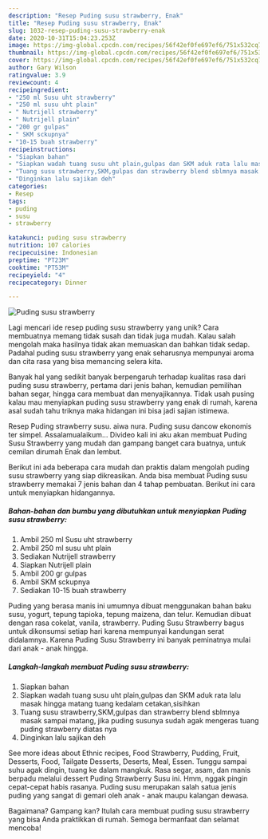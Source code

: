 ```yaml
---
description: "Resep Puding susu strawberry, Enak"
title: "Resep Puding susu strawberry, Enak"
slug: 1032-resep-puding-susu-strawberry-enak
date: 2020-10-31T15:04:23.253Z
image: https://img-global.cpcdn.com/recipes/56f42ef0fe697ef6/751x532cq70/puding-susu-strawberry-foto-resep-utama.jpg
thumbnail: https://img-global.cpcdn.com/recipes/56f42ef0fe697ef6/751x532cq70/puding-susu-strawberry-foto-resep-utama.jpg
cover: https://img-global.cpcdn.com/recipes/56f42ef0fe697ef6/751x532cq70/puding-susu-strawberry-foto-resep-utama.jpg
author: Gary Wilson
ratingvalue: 3.9
reviewcount: 4
recipeingredient:
- "250 ml Susu uht strawberry"
- "250 ml susu uht plain"
- " Nutrijell strawberry"
- " Nutrijell plain"
- "200 gr gulpas"
- " SKM sckupnya"
- "10-15 buah strawberry"
recipeinstructions:
- "Siapkan bahan"
- "Siapkan wadah tuang susu uht plain,gulpas dan SKM aduk rata lalu masak hingga matang tuang kedalam cetakan,sisihkan"
- "Tuang susu strawberry,SKM,gulpas dan strawberry blend sblmnya masak sampai matang, jika puding susunya sudah agak mengeras tuang puding strawberry diatas nya"
- "Dinginkan lalu sajikan deh"
categories:
- Resep
tags:
- puding
- susu
- strawberry

katakunci: puding susu strawberry 
nutrition: 107 calories
recipecuisine: Indonesian
preptime: "PT23M"
cooktime: "PT53M"
recipeyield: "4"
recipecategory: Dinner

---
```



![Puding susu strawberry](https://img-global.cpcdn.com/recipes/56f42ef0fe697ef6/751x532cq70/puding-susu-strawberry-foto-resep-utama.jpg)

Lagi mencari ide resep puding susu strawberry yang unik? Cara membuatnya memang tidak susah dan tidak juga mudah. Kalau salah mengolah maka hasilnya tidak akan memuaskan dan bahkan tidak sedap. Padahal puding susu strawberry yang enak seharusnya mempunyai aroma dan cita rasa yang bisa memancing selera kita.

Banyak hal yang sedikit banyak berpengaruh terhadap kualitas rasa dari puding susu strawberry, pertama dari jenis bahan, kemudian pemilihan bahan segar, hingga cara membuat dan menyajikannya. Tidak usah pusing kalau mau menyiapkan puding susu strawberry yang enak di rumah, karena asal sudah tahu triknya maka hidangan ini bisa jadi sajian istimewa.

Resep Puding strawberry susu. aiwa nura. Puding susu dancow ekonomis ter simpel. Assalamualaikum… Divideo kali ini aku akan membuat Puding Susu Strawberry yang mudah dan gampang banget cara buatnya, untuk cemilan dirumah Enak dan lembut.


Berikut ini ada beberapa cara mudah dan praktis dalam mengolah puding susu strawberry yang siap dikreasikan. Anda bisa membuat Puding susu strawberry memakai 7 jenis bahan dan 4 tahap pembuatan. Berikut ini cara untuk menyiapkan hidangannya.

<!--inarticleads1-->

##### Bahan-bahan dan bumbu yang dibutuhkan untuk menyiapkan Puding susu strawberry:

1. Ambil 250 ml Susu uht strawberry
1. Ambil 250 ml susu uht plain
1. Sediakan  Nutrijell strawberry
1. Siapkan  Nutrijell plain
1. Ambil 200 gr gulpas
1. Ambil  SKM sckupnya
1. Sediakan 10-15 buah strawberry


Puding yang berasa manis ini umumnya dibuat menggunakan bahan baku susu, yogurt, tepung tapioka, tepung maizena, dan telur. Kemudian dibuat dengan rasa cokelat, vanila, strawberry. Puding Susu Strawberry bagus untuk dikonsumsi setiap hari karena mempunyai kandungan serat didalamnya. Karena Puding Susu Strawberry ini banyak peminatnya mulai dari anak - anak hingga. 

<!--inarticleads2-->

##### Langkah-langkah membuat Puding susu strawberry:

1. Siapkan bahan
1. Siapkan wadah tuang susu uht plain,gulpas dan SKM aduk rata lalu masak hingga matang tuang kedalam cetakan,sisihkan
1. Tuang susu strawberry,SKM,gulpas dan strawberry blend sblmnya masak sampai matang, jika puding susunya sudah agak mengeras tuang puding strawberry diatas nya
1. Dinginkan lalu sajikan deh


See more ideas about Ethnic recipes, Food Strawberry, Pudding, Fruit, Desserts, Food, Tailgate Desserts, Deserts, Meal, Essen. Tunggu sampai suhu agak dingin, tuang ke dalam mangkuk. Rasa segar, asam, dan manis berpadu melalui dessert Puding Strawberry Susu ini. Hmm, nggak pingin cepat-cepat habis rasanya. Puding susu merupakan salah satua jenis puding yang sangat di gemari oleh anak - anak maupu kalangan dewasa. 

Bagaimana? Gampang kan? Itulah cara membuat puding susu strawberry yang bisa Anda praktikkan di rumah. Semoga bermanfaat dan selamat mencoba!
